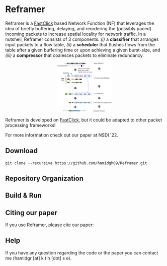 # Reframer
Reframer is a [FastClick](https://github.com/tbarbette/fastclick) based Network Function (NF) that leverages the idea of briefly buffering, delaying, and reordering the (possibly paced) incoming packets to increase spatial locality for network traffic. In a nutshell, Reframer consists of 3 components: *(i)* a **classifier** that arranges input packets to a flow table, *(ii)* a **scheduler** that flushes flows from the table after a given buffering time or upon achieving a given burst-size, and *(iii)* a **compressor** that coalesces packets to eliminate redundancy.

<p align="center">
<img src="ref-diagram.png" alt="Reframer working diagram" width="35%"/>
</p>

Reframer is developed on [FastClick](https://github.com/tbarbette/fastclick), but it could be adapted to other packet processing frameworks!

For more information check out our paper at NSDI '22.

## Download

```
git clone --recursive https://github.com/hamidgh09/Reframer.git
```

## Repository Organization

## Build & Run

## Citing our paper
If you use Reframer, please cite our paper:

## Help
If you have any question regarding the code or the paper you can contact me (hamidgr [at] k t h [dot] s e).
